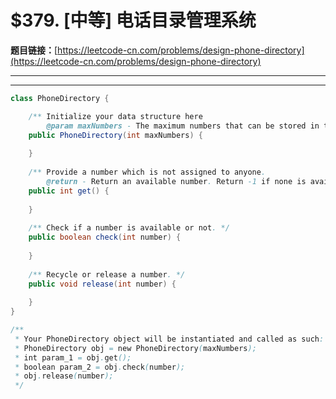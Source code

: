 # $379. [中等] 电话目录管理系统

**题目链接：**[https://leetcode-cn.com/problems/design-phone-directory](https://leetcode-cn.com/problems/design-phone-directory)

---

<Cards card="leetcode_379_design-phone-directory"></Cards>

---

```java
class PhoneDirectory {

    /** Initialize your data structure here
        @param maxNumbers - The maximum numbers that can be stored in the phone directory. */
    public PhoneDirectory(int maxNumbers) {
        
    }
    
    /** Provide a number which is not assigned to anyone.
        @return - Return an available number. Return -1 if none is available. */
    public int get() {
        
    }
    
    /** Check if a number is available or not. */
    public boolean check(int number) {
        
    }
    
    /** Recycle or release a number. */
    public void release(int number) {
        
    }
}

/**
 * Your PhoneDirectory object will be instantiated and called as such:
 * PhoneDirectory obj = new PhoneDirectory(maxNumbers);
 * int param_1 = obj.get();
 * boolean param_2 = obj.check(number);
 * obj.release(number);
 */
```